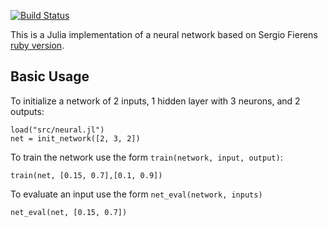 [![Build Status](https://travis-ci.org/compressed/neural.jl.svg?branch=master)](https://travis-ci.org/compressed/neural.jl)

This is a Julia implementation of a neural network based on Sergio Fierens [ruby version](https://github.com/SergioFierens/ai4r).

Basic Usage
-----------------
To initialize a network of 2 inputs, 1 hidden layer with 3 neurons, and 2 outputs:

	load("src/neural.jl")
    net = init_network([2, 3, 2])

To train the network use the form `train(network, input, output)`:

    train(net, [0.15, 0.7],[0.1, 0.9])

To evaluate an input use the form `net_eval(network, inputs)`

    net_eval(net, [0.15, 0.7])
